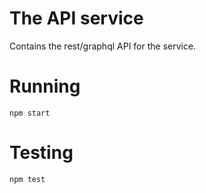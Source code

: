 # The API service

Contains the rest/graphql API for the service.

# Running

`npm start`

# Testing

`npm test`
